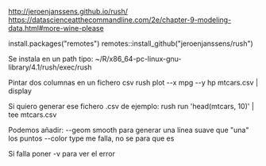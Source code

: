 http://jeroenjanssens.github.io/rush/
https://datascienceatthecommandline.com/2e/chapter-9-modeling-data.html#more-wine-please

install.packages("remotes")
remotes::install_github("jeroenjanssens/rush")

Se instala en un path tipo:
~/R/x86_64-pc-linux-gnu-library/4.1/rush/exec/rush


Pintar dos columnas en un fichero csv
rush plot --x mpg --y hp mtcars.csv | display

Si quiero generar ese fichero .csv de ejemplo:
rush run 'head(mtcars, 10)' | tee mtcars.csv


Podemos añadir:
--geom smooth
  para generar una línea suave que "una" los puntos
--color type
  me falla, no se para que es


Si falla poner -v para ver el error
